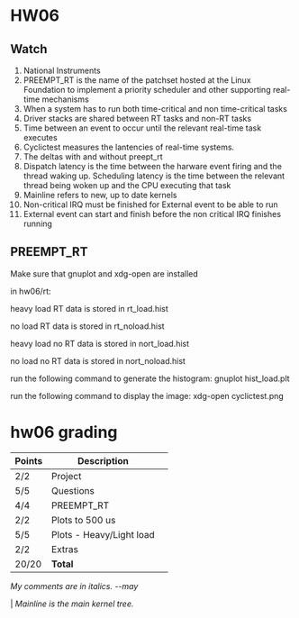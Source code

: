# HW06

## Watch
1. National Instruments
2. PREEMPT_RT is the name of the patchset hosted at the Linux Foundation to implement a priority scheduler and other supporting real-time mechanisms
3. When a system has to run both time-critical and non time-critical tasks
4. Driver stacks are shared between RT tasks and non-RT tasks
5. Time between an event to occur until the relevant real-time task executes
6. Cyclictest measures the lantencies of real-time systems.
7. The deltas with and without preept_rt
8. Dispatch latency is the time between the harware event firing and the thread waking up. Scheduling latency is the time between the relevant thread being woken up and the CPU executing that task
9. Mainline refers to new, up to date kernels
10. Non-critical IRQ must be finished for External event to be able to run
11. External event can start and finish before the non critical IRQ finishes running

## PREEMPT_RT
Make sure that gnuplot and xdg-open are installed

in hw06/rt:

heavy load RT data is stored in rt_load.hist

no load RT data is stored in rt_noload.hist

heavy load no RT data is stored in nort_load.hist

no load no RT data is stored in nort_noload.hist

run the following command to generate the histogram: gnuplot hist_load.plt

run the following command to display the image: xdg-open cyclictest.png

# hw06 grading

| Points      | Description | |
| ----------- | ----------- |-|
|  2/2 | Project 
|  5/5 | Questions
|  4/4 | PREEMPT_RT
|  2/2 | Plots to 500 us
|  5/5 | Plots - Heavy/Light load
|  2/2 | Extras
| 20/20 | **Total**

*My comments are in italics. --may*

 | *Mainline is the main kernel tree.*